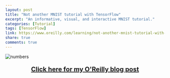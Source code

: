 ```yaml
---
layout: post
title: "Not another MNIST tutorial with TensorFlow"
excerpt: "An informative, visual, and interactive MNIST tutorial."
categories: [Tutorial]
tags: [TensorFlow]
link: https://www.oreilly.com/learning/not-another-mnist-tutorial-with-tensorflow
share: true
comments: true
---
```


![numbers](assets/img/numbers.gif)

<p style="text-align: center; font-size:20px; font-weight: bold;">
<a href="www.oreilly.com/learning/not-another-mnist-tutorial-with-tensorflow">Click here for my O'Reilly blog post</a></p>
